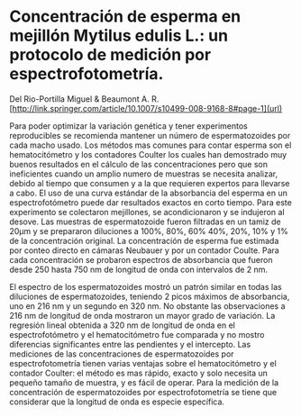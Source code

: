 # Concentración de esperma en mejillón Mytilus edulis L.: un protocolo de medición por espectrofotometría.


Del Rio-Portilla Miguel & Beaumont A. R.[http://link.springer.com/article/10.1007/s10499-008-9168-8#page-1](url)


Para poder optimizar la variación genética y tener experimentos reproducibles se recomienda mantener un número de espermatozoides por cada macho usado. Los métodos mas comunes para contar esperma son el hematocitómetro y los contadores Coulter los cuales han demostrado muy buenos resultados en el cálculo de las concentraciones pero que son ineficientes cuando un amplio numero de muestras se necesita analizar, debido al tiempo que consumen y a la que requieren expertos para llevarse a cabo. El uso de una curva estándar de la absorbancia del esperma en un espectrofotómetro puede dar resultados exactos en corto tiempo. Para este experimento se colectaron mejillones, se acondicionaron y se indujeron al desove. Las muestras de espermatozoide fueron filtradas en un tamiz de 20µm y se prepararon diluciones a 100%, 80%, 60% 40%, 20%, 10% y 1% de la concentración original. La concentración de esperma fue estimada por conteo directo en cámaras Neubauer y por un contador Coulte. Para cada concentración se probaron espectros de absorbancia que fueron desde 250 hasta 750 nm de longitud de onda con intervalos de 2 nm. 

El espectro de los espermatozoides mostró un patrón similar en todas las diluciones de espermatozoides, teniendo 2 picos máximos de absorbancia, uno en 216 nm y un segundo en 320 nm. No obstante las observaciones a 216 nm de longitud de onda mostraron un mayor grado de variación. La regresión lineal obtenida a 320 nm de longitud de onda en el espectrofotómetro y el hematocitómetro fue comparada y no mostro diferencias significantes entre las pendientes y el intercepto. Las mediciones de las concentraciones de espermatozoides por espectrofotometría tienen varias ventajas sobre el hematocitómetro y el contador Coulter: el método es mas rápido, exacto y solo necesita un pequeño tamaño de muestra, y es fácil de operar. Para la medición de la concentración de espermatozoides por espectrofotometría se tiene que considerar que la longitud de onda es especie específica. 

